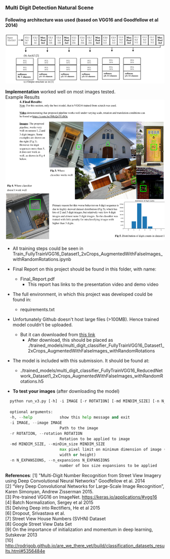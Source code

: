 ### Multi Digit Detection Natural Scene

#### Following architecture was used (based on VGG16 and Goodfellow et al 2014)
![Architecture](images/architecture.png "Architecture")



**Implementation** worked well on most images tested.  
Example Results  
![Test Output](images/Final_Results.png "A Test Output")


- All training steps could be seen in Train_FullyTrainVGG16_Dataset1_2xCrops_AugmentedWithFalseImages_withRandomRotations.ipynb

- Final Report on this project should be found in this folder, with name:
  - Final_Report.pdf
    - This report has links to the presentation video and demo video

- The full environment, in which this project was developed could be found in:
  - requirements.txt

- Unfortunately Github doesn't host large files (>100MB). Hence trained model couldn't be uploaded. 
  - But it can downloaded from [this link](https://1drv.ms/u/s!Ai_USJWaRTc6iIBOkYyNdMkYSvMqLA)
    - After download, this should be placed as ./trained_models/multi_digit_classifier_FullyTrainVGG16_Dataset1_2xCrops_AugmentedWithFalseImages_withRandomRotations

- The model is included with this submission. It should be found at:
  - ./trained_models/multi_digit_classifier_FullyTrainVGG16_ReducedNetwork_Dataset1_2xCrops_AugmentedWithFalseImages_withRandomRotations.h5

- **To test your images** (after downloading the model)  
```python
  python run_v3.py [-h] -i IMAGE [-r ROTATION] [-md MINDIM_SIZE] [-n N_EXPANSIONS]

  optional arguments:  
  -h, --help            show this help message and exit  
  -i IMAGE, --image IMAGE  
                        Path to the image  
  -r ROTATION, --rotation ROTATION  
                        Rotation to be applied to image  
  -md MINDIM_SIZE, --minDim_size MINDIM_SIZE  
                        max pixel limit on minimum dimension of image (whether  
                        width or height)  
  -n N_EXPANSIONS, --n_expansions N_EXPANSIONS  
                        number of box size expansions to be applied  
```

**References**:
[1] "Multi-Digit Number Recognition from Street View Imagery using Deep Convolutional Neural Networks" Goodfellow et al. 2014  
[2] “Very Deep Convolutional Networks for Large-Scale Image Recognition”, Karen Simonyan, Andrew Zisserman 2015.  
[3] Pre-trained VGG16 on ImageNet. https://keras.io/applications/#vgg16  
[4] Batch Normalization, Sergey et al 2015  
[5] Delving Deep into Rectifiers, He et al 2015  
[6] Dropout, Srivastava et al.  
[7] Street View House Numbers (SVHN) Dataset  
[8] Google Street View Data Set  
[9] On the importance of initialization and momentum in deep learning, Sutskevar 2013  
[10] http://rodrigob.github.io/are_we_there_yet/build/classification_datasets_results.html#5356484e  
